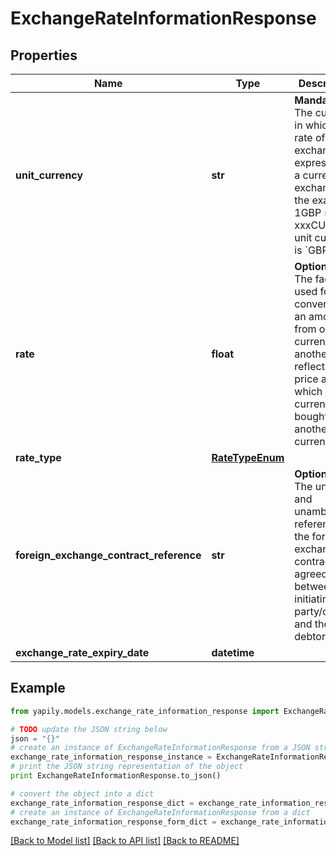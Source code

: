 # ExchangeRateInformationResponse


## Properties

Name | Type | Description | Notes
------------ | ------------- | ------------- | -------------
**unit_currency** | **str** | __Mandatory__. The currency in which the rate of exchange is expressed in a currency exchange. In the example 1GBP &#x3D; xxxCUR, the unit currency is &#x60;GBP&#x60;. | 
**rate** | **float** | __Optional__. The factor used for conversion of an amount from one currency to another. This reflects the price at which one currency was bought with another currency. | [optional] 
**rate_type** | [**RateTypeEnum**](RateTypeEnum.md) |  | 
**foreign_exchange_contract_reference** | **str** | __Optional__. The unique and unambiguous reference to the foreign exchange contract agreed between the initiating party/creditor and the debtor agent. | [optional] 
**exchange_rate_expiry_date** | **datetime** |  | [optional] 

## Example

```python
from yapily.models.exchange_rate_information_response import ExchangeRateInformationResponse

# TODO update the JSON string below
json = "{}"
# create an instance of ExchangeRateInformationResponse from a JSON string
exchange_rate_information_response_instance = ExchangeRateInformationResponse.from_json(json)
# print the JSON string representation of the object
print ExchangeRateInformationResponse.to_json()

# convert the object into a dict
exchange_rate_information_response_dict = exchange_rate_information_response_instance.to_dict()
# create an instance of ExchangeRateInformationResponse from a dict
exchange_rate_information_response_form_dict = exchange_rate_information_response.from_dict(exchange_rate_information_response_dict)
```
[[Back to Model list]](../README.md#documentation-for-models) [[Back to API list]](../README.md#documentation-for-api-endpoints) [[Back to README]](../README.md)


